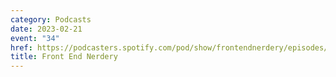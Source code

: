```yaml
---
category: Podcasts
date: 2023-02-21
event: "34"
href: https://podcasters.spotify.com/pod/show/frontendnerdery/episodes/34---Josh-Goldberg-e1vam1h
title: Front End Nerdery
---
```

